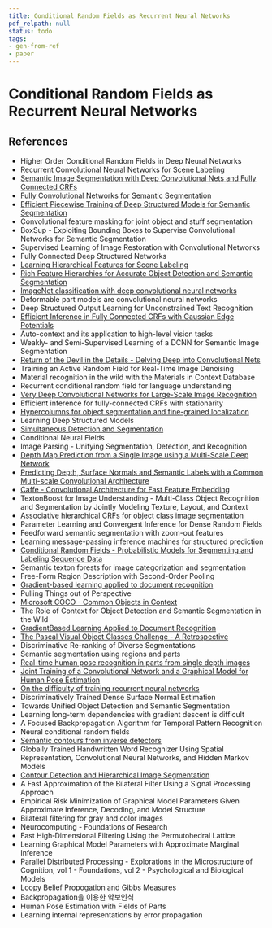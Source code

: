 ```yaml
---
title: Conditional Random Fields as Recurrent Neural Networks
pdf_relpath: null
status: todo
tags:
- gen-from-ref
- paper
---
```


# Conditional Random Fields as Recurrent Neural Networks

## References

- Higher Order Conditional Random Fields in Deep Neural Networks
- Recurrent Convolutional Neural Networks for Scene Labeling
- [Semantic Image Segmentation with Deep Convolutional Nets and Fully Connected CRFs](./semantic-image-segmentation-with-deep-convolutional-nets-and-fully-connected-crfs.md)
- [Fully Convolutional Networks for Semantic Segmentation](./fully-convolutional-networks-for-semantic-segmentation.md)
- [Efficient Piecewise Training of Deep Structured Models for Semantic Segmentation](./efficient-piecewise-training-of-deep-structured-models-for-semantic-segmentation.md)
- Convolutional feature masking for joint object and stuff segmentation
- BoxSup - Exploiting Bounding Boxes to Supervise Convolutional Networks for Semantic Segmentation
- Supervised Learning of Image Restoration with Convolutional Networks
- Fully Connected Deep Structured Networks
- [Learning Hierarchical Features for Scene Labeling](./learning-hierarchical-features-for-scene-labeling.md)
- [Rich Feature Hierarchies for Accurate Object Detection and Semantic Segmentation](./rich-feature-hierarchies-for-accurate-object-detection-and-semantic-segmentation.md)
- [ImageNet classification with deep convolutional neural networks](./imagenet-classification-with-deep-convolutional-neural-networks.md)
- Deformable part models are convolutional neural networks
- Deep Structured Output Learning for Unconstrained Text Recognition
- [Efficient Inference in Fully Connected CRFs with Gaussian Edge Potentials](./efficient-inference-in-fully-connected-crfs-with-gaussian-edge-potentials.md)
- Auto-context and its application to high-level vision tasks
- Weakly- and Semi-Supervised Learning of a DCNN for Semantic Image Segmentation
- [Return of the Devil in the Details - Delving Deep into Convolutional Nets](./return-of-the-devil-in-the-details-delving-deep-into-convolutional-nets.md)
- Training an Active Random Field for Real-Time Image Denoising
- Material recognition in the wild with the Materials in Context Database
- Recurrent conditional random field for language understanding
- [Very Deep Convolutional Networks for Large-Scale Image Recognition](./very-deep-convolutional-networks-for-large-scale-image-recognition.md)
- Efficient inference for fully-connected CRFs with stationarity
- [Hypercolumns for object segmentation and fine-grained localization](./hypercolumns-for-object-segmentation-and-fine-grained-localization.md)
- Learning Deep Structured Models
- [Simultaneous Detection and Segmentation](./simultaneous-detection-and-segmentation.md)
- Conditional Neural Fields
- Image Parsing - Unifying Segmentation, Detection, and Recognition
- [Depth Map Prediction from a Single Image using a Multi-Scale Deep Network](./depth-map-prediction-from-a-single-image-using-a-multi-scale-deep-network.md)
- [Predicting Depth, Surface Normals and Semantic Labels with a Common Multi-scale Convolutional Architecture](./predicting-depth-surface-normals-and-semantic-labels-with-a-common-multi-scale-convolutional-architecture.md)
- [Caffe - Convolutional Architecture for Fast Feature Embedding](./caffe-convolutional-architecture-for-fast-feature-embedding.md)
- TextonBoost for Image Understanding - Multi-Class Object Recognition and Segmentation by Jointly Modeling Texture, Layout, and Context
- Associative hierarchical CRFs for object class image segmentation
- Parameter Learning and Convergent Inference for Dense Random Fields
- Feedforward semantic segmentation with zoom-out features
- Learning message-passing inference machines for structured prediction
- [Conditional Random Fields - Probabilistic Models for Segmenting and Labeling Sequence Data](./conditional-random-fields-probabilistic-models-for-segmenting-and-labeling-sequence-data.md)
- Semantic texton forests for image categorization and segmentation
- Free-Form Region Description with Second-Order Pooling
- [Gradient-based learning applied to document recognition](./gradient-based-learning-applied-to-document-recognition.md)
- Pulling Things out of Perspective
- [Microsoft COCO - Common Objects in Context](./microsoft-coco-common-objects-in-context.md)
- The Role of Context for Object Detection and Semantic Segmentation in the Wild
- [GradientBased Learning Applied to Document Recognition](./gradientbased-learning-applied-to-document-recognition.md)
- [The Pascal Visual Object Classes Challenge - A Retrospective](./the-pascal-visual-object-classes-challenge-a-retrospective.md)
- Discriminative Re-ranking of Diverse Segmentations
- Semantic segmentation using regions and parts
- [Real-time human pose recognition in parts from single depth images](./real-time-human-pose-recognition-in-parts-from-single-depth-images.md)
- [Joint Training of a Convolutional Network and a Graphical Model for Human Pose Estimation](./joint-training-of-a-convolutional-network-and-a-graphical-model-for-human-pose-estimation.md)
- [On the difficulty of training recurrent neural networks](./on-the-difficulty-of-training-recurrent-neural-networks.md)
- Discriminatively Trained Dense Surface Normal Estimation
- Towards Unified Object Detection and Semantic Segmentation
- Learning long-term dependencies with gradient descent is difficult
- A Focused Backpropagation Algorithm for Temporal Pattern Recognition
- Neural conditional random fields
- [Semantic contours from inverse detectors](./semantic-contours-from-inverse-detectors.md)
- Globally Trained Handwritten Word Recognizer Using Spatial Representation, Convolutional Neural Networks, and Hidden Markov Models
- [Contour Detection and Hierarchical Image Segmentation](./contour-detection-and-hierarchical-image-segmentation.md)
- A Fast Approximation of the Bilateral Filter Using a Signal Processing Approach
- Empirical Risk Minimization of Graphical Model Parameters Given Approximate Inference, Decoding, and Model Structure
- Bilateral filtering for gray and color images
- Neurocomputing - Foundations of Research
- Fast High‐Dimensional Filtering Using the Permutohedral Lattice
- Learning Graphical Model Parameters with Approximate Marginal Inference
- Parallel Distributed Processing - Explorations in the Microstructure of Cognition, vol 1 - Foundations, vol 2 - Psychological and Biological Models
- Loopy Belief Propogation and Gibbs Measures
- Backpropagation을 이용한 악보인식
- Human Pose Estimation with Fields of Parts
- Learning internal representations by error propagation
